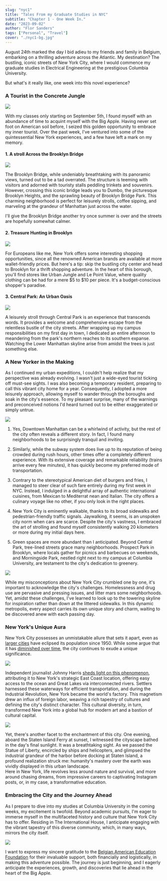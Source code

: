 ```yaml
---
slug: "nyc1"
title: "Tales From my Graduate Studies in NYC"
subtitle: "Chapter 1 - One Week In."
date: "2023-09-02"
author: "Flor Sanders"
tags: ["Personal", "Travel"]
cover: "./nyc1-bg.jpg"
---
```


August 24th marked the day I bid adieu to my friends and family in Belgium, embarking on a thrilling adventure across the Atlantic. My destination? The bustling, iconic streets of New York City, where I would commence my graduate studies in Electrical Engineering at the prestigious Columbia University.

But what's it really like, one week into this novel experience?

### A Tourist in the Concrete Jungle

![](nyc1-tourist.jpg)

With my classes only starting on September 5th, I found myself with an abundance of time to acquint myself with the Big Apple. Having never set foot on American soil before, I seized this golden opportunity to embrace my inner tourist. Over the past week, I've ventured into some of the quintessential New York experiences, and a few have left a mark on my memory.

#### 1. A stroll Across the Brooklyn Bridge

![](nyc1-brooklynbridge.jpg)

The Brooklyn Bridge, while undeniably breathtaking with its panoramic views, turned out to be a tad overrated. The structure is teeming with visitors and adorned with touristy stalls peddling trinkets and souvenirs. However, crossing this iconic bridge leads you to Dumbo, the picturesque Brooklyn Heights, and the sprawling beauty of Brooklyn Bridge Park. This charming neighborhood is perfect for leisurely strolls, coffee sipping, and marveling at the grandeur of Manhattan just across the water.

I'll give the Brooklyn Bridge another try once summer is over and the streets are hopefully somewhat calmer.

#### 2. Treasure Hunting in Brooklyn

![](nyc1-thriftshopping.jpg)

For Europeans like me, New York offers some interesting shopping opportunities, since all the renowned American brands are available at more wallet-friendly prices. But here's a tip: skip the bustling city center and head to Brooklyn for a thrift shopping adventure. In the heart of this borough, you'll find stores like Urban Jungle and Le Point Value, where quality clothing can be had for a mere \$5 to \$10 per piece. It's a budget-conscious shopper's paradise.

#### 3. Central Park: An Urban Oasis

![](nyc1-centralpark.jpg)

A leisurely stroll through Central Park is an experience that transcends words. It provides a welcome and comprehensive escape from the relentless bustle of the city streets. After wrapping up my campus responsibilities on my first day in town, I dedicated an entire afternoon to meandering from the park's northern reaches to its southern expanse. Watching the Lower Manhattan skyline arise from amidst the trees is just something else.

### A New Yorker in the Making

As I continued my urban expeditions, I couldn't help realize that my perspective was already evolving. I wasn't just a wide-eyed tourist ticking off must-see sights. I was also becoming a temporary resident, preparing to call this vibrant city home for a year. Consequently, I adopted a more leisurely approach, allowing myself to wander through the boroughs and soak in the city's essence. To my pleasant surprise, many of the warnings and preconceived notions I'd heard turned out to be either exaggerated or simply untrue.

![](nyc1-newperspective.jpg)

1. Yes, Downtown Manhattan can be a whirlwind of activity, but the rest of the city often reveals a different story. In fact, I found many neighborhoods to be surprisingly tranquil and inviting.

2. Similarly, while the subway system does live up to its reputation of being crowded during rush hours, other times offer a completely different experience. With its extensive coverage and remarkable reliability (trains arrive every few minutes), it has quickly become my preferred mode of transportation.

3. Contrary to the stereotypical American diet of burgers and fries, I managed to steer clear of such fare entirely during my first week in NYC. Instead, I indulged in a delightful array of authentic international cuisines, from Mexican to Mediterrat nean and Italian. The city offers a culinary voyage like no other, if you only look in the right places.

4. New York City is eminently walkable, thanks to its broad sidewalks and pedestrian-friendly traffic signals. Jaywalking, it seems, is an unspoken city norm when cars are scarce. Despite the city's vastness, I embraced the art of strolling and found myself consistently walking 20 kilometers or more during my initial days here.

5. Green spaces are more abundant than I anticipated. Beyond Central Park, tree-lined streets grace many neighborhoods. Prospect Park in Brooklyn, where locals gather for picnics and barbecues on weekends, and Morningside Park, nestled right next to my campus at Columbia University, are testament to the city's dedication to greenery.

![](nyc1-food.jpg)

While my misconceptions about New York City crumbled one by one, it's important to acknowledge the city's challenges. Homelessness and drug use are pervasive and pressing issues, and litter mars some neighborhoods. Yet, amidst these challenges, I've learned to look up to the towering skyline for inspiration rather than down at the littered sidewalks. In this dynamic metropolis, every aspect carries its own unique story and charm, waiting to be discovered anew with each passing day.

### New York's Unique Aura

New York City possesses an unmistakable allure that sets it apart, even as [larger cities](https://en.wikipedia.org/wiki/List_of_largest_cities) have eclipsed its population since 1950. While some argue that it has [diminished over time](https://english.alarabiya.net/views/2022/10/24/New-York-is-the-cultural-capital-of-nowhere), the city continues to exude a unique significance.

[![](nyc1-map.jpg)](https://curtiswrightmaps.com/wp-content/uploads/map_2022-11-09_40.21x28.23_300dpi_inv4361c-scaled.jpg)

Independent journalist Johnny Harris [sheds light on this phenomenon](https://www.youtube.com/watch?v=McLgpck2i7A), attributing it to New York's strategic East Coast location, offering easy access to the ocean and Great Lakes via interconnected rivers. Settlers harnessed these waterways for efficient transportation, and during the Industrial Revolution, New York became the world's factory. This magnetism drew an influx of foreign labor, weaving a rich tapestry of cultures and defining the city's distinct character. This cultural diversity, in turn, transformed New York into a global hub for modern art and a bastion of cultural capital.

![](nyc1-skyline.jpg)

Yet, there's another facet to the enchantment of this city. One evening, aboard the Staten Island Ferry at sunset, I witnessed the cityscape bathed in the day's final sunlight. It was a breathtaking sight. As we passed the Statue of Liberty, encircled by ships and helicopters, and glimpsed the industrial grandeur of the harbor before docking at Staten Island, a profound realization struck me: humanity's mastery over the earth was vividly displayed in this urban landscape.  
Here in New York, life revolves less around nature and survival, and more around chasing dreams, from impressive careers to captivating Instagram posts, or, in my case, a transformative education.

### Embracing the City and the Journey Ahead

As I prepare to dive into my studies at Columbia University in the coming weeks, my excitement is twofold. Beyond academic pursuits, I'm eager to immerse myself in the multifaceted history and culture that New York City has to offer. Residing in The International House, I anticipate engaging with the vibrant tapestry of this diverse community, which, in many ways, mirrors the city itself.

![](nyc1-ihouse.jpg)

I want to express my sincere gratitude to the [Belgian American Education Foundation](https://baef.be/) for their invaluable support, both financially and logistically, in making this adventure possible. The journey is just beginning, and I eagerly anticipate the experiences, growth, and discoveries that lie ahead in the heart of the Big Apple.
